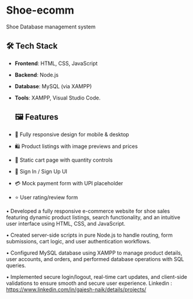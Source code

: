 # Shoe-ecomm
Shoe Database management system

  ## 🛠️ Tech Stack

- **Frontend**: HTML, CSS, JavaScript
- **Backend**: Node.js
- **Database**: MySQL (via XAMPP)
- **Tools**: XAMPP, Visual Studio Code.

  ## 🖼️ Features

- 📱 Fully responsive design for mobile & desktop
- 🛍️ Product listings with image previews and prices
- 🛒 Static cart page with quantity controls
- 🔐 Sign In / Sign Up UI
- 💳 Mock payment form with UPI placeholder
- ⭐ User rating/review form
  
• Developed a fully responsive e-commerce website for shoe sales featuring dynamic product listings, search 
functionality, and an intuitive user interface using HTML, CSS, and JavaScript. 

• Created server-side scripts in pure Node.js to handle routing, form submissions, cart logic, and user authentication 
workflows. 

• Configured MySQL database using XAMPP to manage product details, user accounts, and orders, and performed 
database operations with SQL queries. 

• Implemented secure login/logout, real-time cart updates, and client-side validations to ensure smooth and secure 
user experience. 
Linkedin : https://www.linkedin.com/in/gajesh-naik/details/projects/

